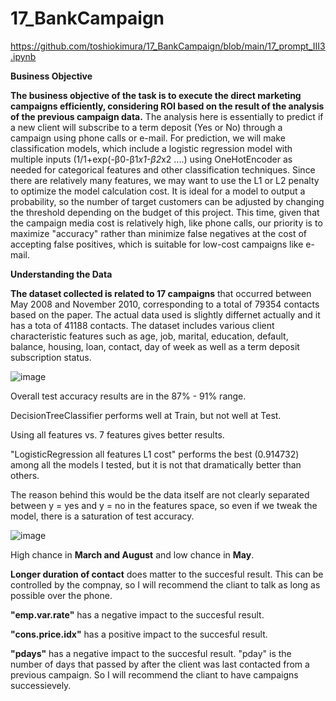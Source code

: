 # 17_BankCampaign
https://github.com/toshiokimura/17_BankCampaign/blob/main/17_prompt_III3.ipynb

**Business Objective**

**The business objective of the task is to execute the direct marketing campaigns efficiently, considering ROI based on the result of the analysis of the previous campaign data.** The analysis here is essentially to predict if a new client will subscribe to a term deposit (Yes or No) through a campaign using phone calls or e-mail. For prediction, we will make classification models, which include a logistic regression model with multiple inputs (1/1+exp(-β0-β1*x1-β2*x2 ....) using OneHotEncoder as needed for categorical features and other classification techniques. Since there are relatively many features, we may want to use the L1 or L2 penalty to optimize the model calculation cost. It is ideal for a model to output a probability, so the number of target customers can be adjusted by changing the threshold depending on the budget of this project. This time, given that the campaign media cost is relatively high, like phone calls, our priority is to maximize "accuracy" rather than minimize false negatives at the cost of accepting false positives, which is suitable for low-cost campaigns like e-mail.

****Understanding the Data****

**The dataset collected is related to 17 campaigns** that occurred between May 2008 and November 2010, corresponding to a total of 79354 contacts based on the paper. The actual data used is slightly differnet actually and it has a tota of 41188 contacts. The dataset includes various client characteristic features such as age, job, marital, education, default, balance, housing, loan, contact, day of week as well as a term deposit subscription status. 



![image](https://github.com/toshiokimura/17_BankCampaign/assets/44044445/b67202ba-521d-4fce-a545-3a4a7490c6f5)


Overall test accuracy results are in the 87% - 91% range. 

DecisionTreeClassifier performs well at Train, but not well at Test.

Using all features vs. 7 features gives better results.

"LogisticRegression all features L1 cost" performs the best (0.914732) among all the models I tested, but it is not that dramatically better than others.

The reason behind this would be the data itself are not clearly separated between y = yes and y = no in the features space, so even if we tweak the model, there is a saturation of test accuracy.


![image](https://github.com/toshiokimura/17_BankCampaign/assets/44044445/8b66763a-a239-4f1b-820a-54b2f74d8c36)


High chance in **March and August** and low chance in **May**.

**Longer duration of contact** does matter to the succesful result. This can be controlled by the compnay, so I will recommend the cliant to talk as long as possible over the phone.

**"emp.var.rate"** has a negative impact to the succesful result.

**"cons.price.idx"** has a positive impact to the succesful result.

**"pdays"** has a negative impact to the succesful result. "pday" is the number of days that passed by after the client was last contacted from a previous campaign. So I will recommend the cliant to have campaigns successievely.
